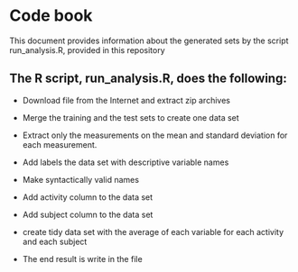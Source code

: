 
# Code book

This document provides information about the generated sets by the script run_analysis.R, provided in this repository

## The R script, run_analysis.R, does the following:

- Download file from the Internet and extract zip archives

- Merge the training and the test sets to create one data set

- Extract only the measurements on the mean and standard deviation for each measurement. 

- Add labels the data set with descriptive variable names

- Make syntactically valid names

- Add activity column to the data set

- Add subject column to the data set

- create tidy data set with the average of each variable for each activity and each subject

- The end result is write in the file 
